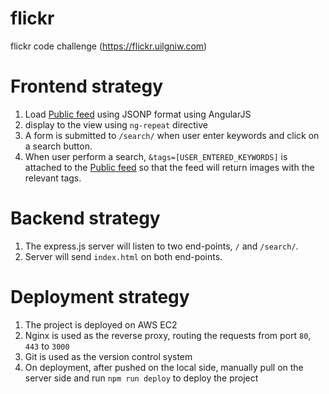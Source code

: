 # flickr
flickr code challenge
(https://flickr.uilgniw.com)

# Frontend strategy
1. Load [Public feed](https://api.flickr.com/services/feeds/photos_public.gne) using JSONP format using AngularJS
2. display to the view using `ng-repeat` directive
3. A form is submitted to `/search/` when user enter keywords and click on a search button.
4. When user perform a search, `&tags=[USER_ENTERED_KEYWORDS]` is attached to the [Public feed](https://api.flickr.com/services/feeds/photos_public.gne) so that the feed will return images with the relevant tags.

# Backend strategy
1. The express.js server will listen to two end-points, `/` and `/search/`.
2. Server will send `index.html` on both end-points.

# Deployment strategy
1. The project is deployed on AWS EC2
2. Nginx is used as the reverse proxy, routing the requests from port `80`, `443` to `3000`
3. Git is used as the version control system
4. On deployment, after pushed on the local side, manually pull on the server side and run `npm run deploy` to deploy the project
